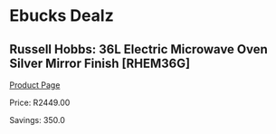 
# Ebucks Dealz
## Russell Hobbs: 36L Electric Microwave Oven Silver Mirror Finish [RHEM36G]
[Product Page](https://www.ebucks.com/web/shop/productSelected.do?prodId=1155324886&catId=704989856)

Price: R2449.00

Savings: 350.0


	